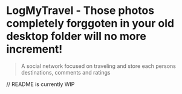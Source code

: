 # LogMyTravel - Those photos completely forggoten in your old desktop folder will no more increment! 
> A social network focused on traveling and store each persons destinations, comments and ratings

// README is currently WIP


